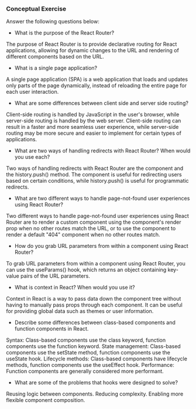 ### Conceptual Exercise

Answer the following questions below:

- What is the purpose of the React Router?

The purpose of React Router is to provide declarative routing for React applications, allowing for dynamic changes to the URL and rendering of different components based on the URL.

- What is a single page application?

A single page application (SPA) is a web application that loads and updates only parts of the page dynamically, instead of reloading the entire page for each user interaction.

- What are some differences between client side and server side routing?

Client-side routing is handled by JavaScript in the user's browser, while server-side routing is handled by the web server. Client-side routing can result in a faster and more seamless user experience, while server-side routing may be more secure and easier to implement for certain types of applications.

- What are two ways of handling redirects with React Router? When would you use each?

Two ways of handling redirects with React Router are the <Redirect> component and the history.push() method. The <Redirect> component is useful for redirecting users based on certain conditions, while history.push() is useful for programmatic redirects.

- What are two different ways to handle page-not-found user experiences using React Router?

Two different ways to handle page-not-found user experiences using React Router are to render a custom component using the <Route> component's render prop when no other routes match the URL, or to use the <Switch> component to render a default "404" component when no other routes match.

- How do you grab URL parameters from within a component using React Router?

To grab URL parameters from within a component using React Router, you can use the useParams() hook, which returns an object containing key-value pairs of the URL parameters.

- What is context in React? When would you use it?

Context in React is a way to pass data down the component tree without having to manually pass props through each component. It can be useful for providing global data such as themes or user information.

- Describe some differences between class-based components and function
  components in React.

Syntax: Class-based components use the class keyword, function components use the function keyword.
State management: Class-based components use the setState method, function components use the useState hook.
Lifecycle methods: Class-based components have lifecycle methods, function components use the useEffect hook.
Performance: Function components are generally considered more performant.

- What are some of the problems that hooks were designed to solve?

Reusing logic between components.
Reducing complexity.
Enabling more flexible component composition.

